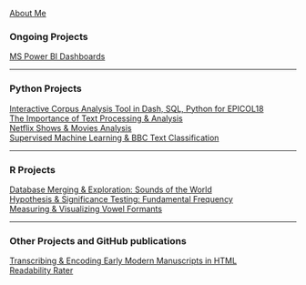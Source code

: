 [About Me](/posts/about.md)

### Ongoing Projects
[MS Power BI Dashboards](/posts/PowerBI.md)<br/>

---
### Python Projects
[Interactive Corpus Analysis Tool in Dash, SQL, Python for EPICOL18](/posts/epicol18_dash.md)<br/>
[The Importance of Text Processing & Analysis](/posts/dramatictext.md)<br/>
[Netflix Shows & Movies Analysis](/posts/movies.md)<br/>
[Supervised Machine Learning & BBC Text Classification](/posts/ml_classificationtext.md)
<!--<img src="images/dummy_thumbnail.jpg?raw=true"/>-->

---
### R Projects
[Database Merging & Exploration: Sounds of the World](/posts/phoible.md)<br/>
[Hypothesis & Significance Testing: Fundamental Frequency](/posts/praat_vowels1_2.md)<br/>
[Measuring & Visualizing Vowel Formants](/posts/praat_vowels2_2.md)

---
### Other Projects and GitHub publications
[Transcribing & Encoding Early Modern Manuscripts in HTML](/posts/manuscript.md)<br/>
[Readability Rater](https://github.com/ycvogt/readability)
